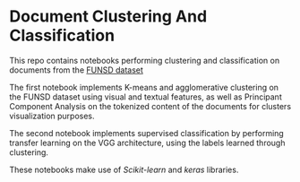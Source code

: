 # Document Clustering And Classification

This repo contains notebooks performing clustering and classification on documents from the [FUNSD dataset](https://guillaumejaume.github.io/FUNSD/dataset.zip)

The first notebook implements K-means and agglomerative clustering on the FUNSD dataset using visual and textual
features, as well as Principant Component Analysis on the tokenized content of the documents for clusters visualization purposes.

The second notebook implements supervised classification by performing transfer learning on the VGG architecture, using the
labels learned through clustering.

These notebooks make use of _Scikit-learn_ and _keras_ libraries. 
